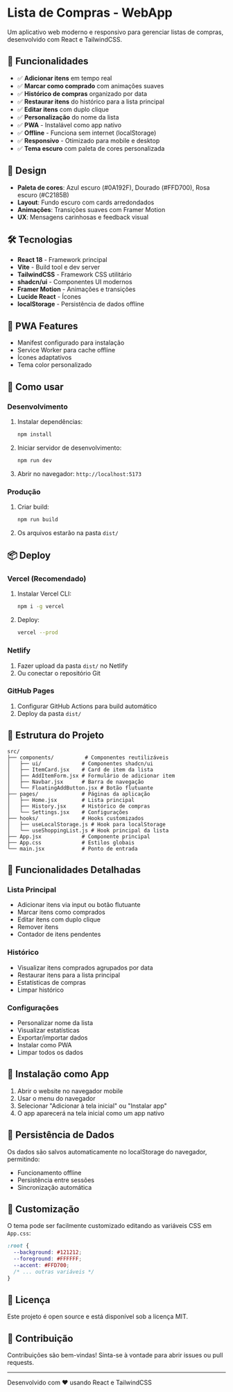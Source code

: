 # Lista de Compras - WebApp

Um aplicativo web moderno e responsivo para gerenciar listas de compras, desenvolvido com React e TailwindCSS.

## 🚀 Funcionalidades

- ✅ **Adicionar itens** em tempo real
- ✅ **Marcar como comprado** com animações suaves
- ✅ **Histórico de compras** organizado por data
- ✅ **Restaurar itens** do histórico para a lista principal
- ✅ **Editar itens** com duplo clique
- ✅ **Personalização** do nome da lista
- ✅ **PWA** - Instalável como app nativo
- ✅ **Offline** - Funciona sem internet (localStorage)
- ✅ **Responsivo** - Otimizado para mobile e desktop
- ✅ **Tema escuro** com paleta de cores personalizada

## 🎨 Design

- **Paleta de cores**: Azul escuro (#0A192F), Dourado (#FFD700), Rosa escuro (#C2185B)
- **Layout**: Fundo escuro com cards arredondados
- **Animações**: Transições suaves com Framer Motion
- **UX**: Mensagens carinhosas e feedback visual

## 🛠️ Tecnologias

- **React 18** - Framework principal
- **Vite** - Build tool e dev server
- **TailwindCSS** - Framework CSS utilitário
- **shadcn/ui** - Componentes UI modernos
- **Framer Motion** - Animações e transições
- **Lucide React** - Ícones
- **localStorage** - Persistência de dados offline

## 📱 PWA Features

- Manifest configurado para instalação
- Service Worker para cache offline
- Ícones adaptativos
- Tema color personalizado

## 🚀 Como usar

### Desenvolvimento

1. Instalar dependências:
   ```bash
   npm install
   ```

2. Iniciar servidor de desenvolvimento:
   ```bash
   npm run dev
   ```

3. Abrir no navegador: `http://localhost:5173`

### Produção

1. Criar build:
   ```bash
   npm run build
   ```

2. Os arquivos estarão na pasta `dist/`

## 📦 Deploy

### Vercel (Recomendado)

1. Instalar Vercel CLI:
   ```bash
   npm i -g vercel
   ```

2. Deploy:
   ```bash
   vercel --prod
   ```

### Netlify

1. Fazer upload da pasta `dist/` no Netlify
2. Ou conectar o repositório Git

### GitHub Pages

1. Configurar GitHub Actions para build automático
2. Deploy da pasta `dist/`

## 📁 Estrutura do Projeto

```
src/
├── components/          # Componentes reutilizáveis
│   ├── ui/             # Componentes shadcn/ui
│   ├── ItemCard.jsx    # Card de item da lista
│   ├── AddItemForm.jsx # Formulário de adicionar item
│   ├── Navbar.jsx      # Barra de navegação
│   └── FloatingAddButton.jsx # Botão flutuante
├── pages/              # Páginas da aplicação
│   ├── Home.jsx        # Lista principal
│   ├── History.jsx     # Histórico de compras
│   └── Settings.jsx    # Configurações
├── hooks/              # Hooks customizados
│   ├── useLocalStorage.js # Hook para localStorage
│   └── useShoppingList.js # Hook principal da lista
├── App.jsx             # Componente principal
├── App.css             # Estilos globais
└── main.jsx            # Ponto de entrada
```

## 🎯 Funcionalidades Detalhadas

### Lista Principal
- Adicionar itens via input ou botão flutuante
- Marcar itens como comprados
- Editar itens com duplo clique
- Remover itens
- Contador de itens pendentes

### Histórico
- Visualizar itens comprados agrupados por data
- Restaurar itens para a lista principal
- Estatísticas de compras
- Limpar histórico

### Configurações
- Personalizar nome da lista
- Visualizar estatísticas
- Exportar/importar dados
- Instalar como PWA
- Limpar todos os dados

## 📱 Instalação como App

1. Abrir o website no navegador mobile
2. Usar o menu do navegador
3. Selecionar "Adicionar à tela inicial" ou "Instalar app"
4. O app aparecerá na tela inicial como um app nativo

## 💾 Persistência de Dados

Os dados são salvos automaticamente no localStorage do navegador, permitindo:
- Funcionamento offline
- Persistência entre sessões
- Sincronização automática

## 🎨 Customização

O tema pode ser facilmente customizado editando as variáveis CSS em `App.css`:

```css
:root {
  --background: #121212;
  --foreground: #FFFFFF;
  --accent: #FFD700;
  /* ... outras variáveis */
}
```

## 📄 Licença

Este projeto é open source e está disponível sob a licença MIT.

## 🤝 Contribuição

Contribuições são bem-vindas! Sinta-se à vontade para abrir issues ou pull requests.

---

Desenvolvido com ❤️ usando React e TailwindCSS

